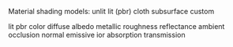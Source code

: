 Material shading models:
    unlit
    lit (pbr)
    cloth
    subsurface
    custom

lit pbr
    color
    diffuse albedo
    metallic
    roughness
    reflectance
    ambient occlusion
    normal
    emissive
    ior
    absorption
    transmission
